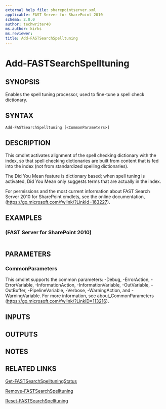 ```yaml
---
external help file: sharepointserver.xml
applicable: FAST Server for SharePoint 2010
schema: 2.0.0
author: techwriter40
ms.author: kirks
ms.reviewer:
title: Add-FASTSearchSpelltuning
---
```


# Add-FASTSearchSpelltuning

## SYNOPSIS
Enables the spell tuning processor, used to fine-tune a spell check dictionary.

## SYNTAX

```
Add-FASTSearchSpelltuning [<CommonParameters>]
```

## DESCRIPTION
This                                             cmdlet activates alignment of the spell checking dictionary with the index, so that spell checking dictionaries are built from content that is fed into the index (not from standardized spelling dictionaries).

The Did You Mean feature is dictionary based; when spell tuning is activated, Did You Mean only suggests terms that are actually in the index.

For permissions and the most current information about FAST Search Server 2010 for SharePoint cmdlets, see the online documentation, (https://go.microsoft.com/fwlink/?LinkId=163227).

## EXAMPLES

###   (FAST Server for SharePoint 2010)
```

```

## PARAMETERS

### CommonParameters
This cmdlet supports the common parameters: -Debug, -ErrorAction, -ErrorVariable, -InformationAction, -InformationVariable, -OutVariable, -OutBuffer, -PipelineVariable, -Verbose, -WarningAction, and -WarningVariable. For more information, see about_CommonParameters (https://go.microsoft.com/fwlink/?LinkID=113216).

## INPUTS

## OUTPUTS

## NOTES

## RELATED LINKS

[Get-FASTSearchSpelltuningStatus](Get-FASTSearchSpelltuningStatus.md)

[Remove-FASTSearchSpelltuning](Remove-FASTSearchSpelltuning.md)

[Reset-FASTSearchSpelltuning](Reset-FASTSearchSpelltuning.md)

